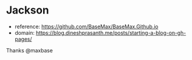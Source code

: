 # Jackson
- reference: https://github.com/BaseMax/BaseMax.Github.io
- domain: https://blog.dineshprasanth.me/posts/starting-a-blog-on-gh-pages/

Thanks @maxbase
